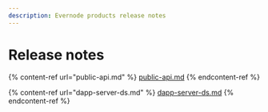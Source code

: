 ```yaml
---
description: Evernode products release notes
---
```


# Release notes

{% content-ref url="public-api.md" %}
[public-api.md](public-api.md)
{% endcontent-ref %}

{% content-ref url="dapp-server-ds.md" %}
[dapp-server-ds.md](dapp-server-ds.md)
{% endcontent-ref %}
